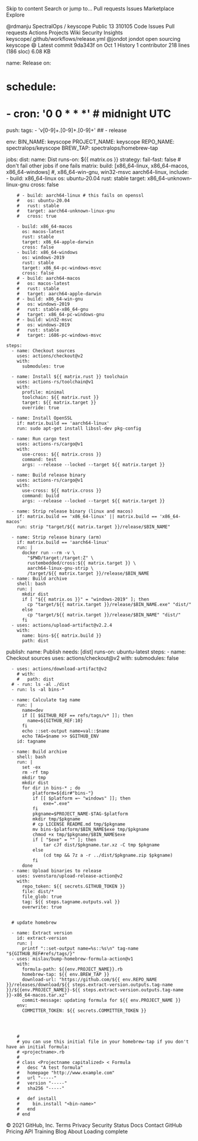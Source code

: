 Skip to content
Search or jump to…
Pull requests
Issues
Marketplace
Explore
 
@rdmanju 
SpectralOps
/
keyscope
Public
13
310105
Code
Issues
Pull requests
Actions
Projects
Wiki
Security
Insights
keyscope/.github/workflows/release.yml
@jondot
jondot open sourcing keyscope 😄
Latest commit 9da343f on Oct 1
 History
 1 contributor
218 lines (186 sloc)  6.08 KB
   
name: Release
on:
  # schedule:
  # - cron: '0 0 * * *' # midnight UTC

  push:
    tags:
    - 'v[0-9]+.[0-9]+.[0-9]+'
    ## - release

env:
  BIN_NAME: keyscope
  PROJECT_NAME: keyscope
  REPO_NAME: spectralops/keyscope
  BREW_TAP: spectralops/homebrew-tap

jobs:
  dist:
    name: Dist
    runs-on: ${{ matrix.os }}
    strategy:
      fail-fast: false # don't fail other jobs if one fails
      matrix:
        build: [x86_64-linux, x86_64-macos, x86_64-windows] #, x86_64-win-gnu, win32-msvc aarch64-linux, 
        include:
        - build: x86_64-linux
          os: ubuntu-20.04
          rust: stable
          target: x86_64-unknown-linux-gnu
          cross: false

        # - build: aarch64-linux # this fails on openssl
        #   os: ubuntu-20.04
        #   rust: stable
        #   target: aarch64-unknown-linux-gnu
        #   cross: true

        - build: x86_64-macos
          os: macos-latest
          rust: stable
          target: x86_64-apple-darwin
          cross: false
        - build: x86_64-windows
          os: windows-2019
          rust: stable
          target: x86_64-pc-windows-msvc
          cross: false
        # - build: aarch64-macos
        #   os: macos-latest
        #   rust: stable
        #   target: aarch64-apple-darwin
        # - build: x86_64-win-gnu
        #   os: windows-2019
        #   rust: stable-x86_64-gnu
        #   target: x86_64-pc-windows-gnu
        # - build: win32-msvc
        #   os: windows-2019
        #   rust: stable
        #   target: i686-pc-windows-msvc

    steps:
      - name: Checkout sources
        uses: actions/checkout@v2
        with:
          submodules: true

      - name: Install ${{ matrix.rust }} toolchain
        uses: actions-rs/toolchain@v1
        with:
          profile: minimal
          toolchain: ${{ matrix.rust }}
          target: ${{ matrix.target }}
          override: true

      - name: Install OpenSSL
        if: matrix.build == 'aarch64-linux'
        run: sudo apt-get install libssl-dev pkg-config

      - name: Run cargo test
        uses: actions-rs/cargo@v1
        with:
          use-cross: ${{ matrix.cross }}
          command: test
          args: --release --locked --target ${{ matrix.target }}

      - name: Build release binary
        uses: actions-rs/cargo@v1
        with:
          use-cross: ${{ matrix.cross }}
          command: build
          args: --release --locked --target ${{ matrix.target }}

      - name: Strip release binary (linux and macos)
        if: matrix.build == 'x86_64-linux' || matrix.build == 'x86_64-macos'
        run: strip "target/${{ matrix.target }}/release/$BIN_NAME"

      - name: Strip release binary (arm)
        if: matrix.build == 'aarch64-linux'
        run: |
          docker run --rm -v \
            "$PWD/target:/target:Z" \
            rustembedded/cross:${{ matrix.target }} \
            aarch64-linux-gnu-strip \
            /target/${{ matrix.target }}/release/$BIN_NAME
      - name: Build archive
        shell: bash
        run: |
          mkdir dist
          if [ "${{ matrix.os }}" = "windows-2019" ]; then
            cp "target/${{ matrix.target }}/release/$BIN_NAME.exe" "dist/"
          else
            cp "target/${{ matrix.target }}/release/$BIN_NAME" "dist/"
          fi
      - uses: actions/upload-artifact@v2.2.4
        with:
          name: bins-${{ matrix.build }}
          path: dist

  publish:
    name: Publish
    needs: [dist]
    runs-on: ubuntu-latest
    steps:
      - name: Checkout sources
        uses: actions/checkout@v2
        with:
          submodules: false

      - uses: actions/download-artifact@v2
        # with:
        #   path: dist
      # - run: ls -al ./dist
      - run: ls -al bins-*

      - name: Calculate tag name
        run: |
          name=dev
          if [[ $GITHUB_REF == refs/tags/v* ]]; then
            name=${GITHUB_REF:10}
          fi
          echo ::set-output name=val::$name
          echo TAG=$name >> $GITHUB_ENV
        id: tagname

      - name: Build archive
        shell: bash
        run: |
          set -ex
          rm -rf tmp
          mkdir tmp
          mkdir dist
          for dir in bins-* ; do
              platform=${dir#"bins-"}
              if [[ $platform =~ "windows" ]]; then
                  exe=".exe"
              fi
              pkgname=$PROJECT_NAME-$TAG-$platform
              mkdir tmp/$pkgname
              # cp LICENSE README.md tmp/$pkgname
              mv bins-$platform/$BIN_NAME$exe tmp/$pkgname
              chmod +x tmp/$pkgname/$BIN_NAME$exe
              if [ "$exe" = "" ]; then
                  tar cJf dist/$pkgname.tar.xz -C tmp $pkgname
              else
                  (cd tmp && 7z a -r ../dist/$pkgname.zip $pkgname)
              fi
          done
      - name: Upload binaries to release
        uses: svenstaro/upload-release-action@v2
        with:
          repo_token: ${{ secrets.GITHUB_TOKEN }}
          file: dist/*
          file_glob: true
          tag: ${{ steps.tagname.outputs.val }}
          overwrite: true


      # update homebrew

      - name: Extract version
        id: extract-version
        run: |
          printf "::set-output name=%s::%s\n" tag-name "${GITHUB_REF#refs/tags/}"
      - uses: mislav/bump-homebrew-formula-action@v1
        with:
          formula-path: ${{env.PROJECT_NAME}}.rb
          homebrew-tap: ${{ env.BREW_TAP }}
          download-url: "https://github.com/${{ env.REPO_NAME }}/releases/download/${{ steps.extract-version.outputs.tag-name }}/${{env.PROJECT_NAME}}-${{ steps.extract-version.outputs.tag-name }}-x86_64-macos.tar.xz"
          commit-message: updating formula for ${{ env.PROJECT_NAME }}
        env:
          COMMITTER_TOKEN: ${{ secrets.COMMITTER_TOKEN }}




        #
        # you can use this initial file in your homebrew-tap if you don't have an initial formula:
        # <projectname>.rb
        #
        # class <Projectname capitalized> < Formula
        #   desc "A test formula"
        #   homepage "http://www.example.com"
        #   url "-----"
        #   version "-----"
        #   sha256 "-----"

        #   def install
        #     bin.install "<bin-name>"
        #   end
        # end

© 2021 GitHub, Inc.
Terms
Privacy
Security
Status
Docs
Contact GitHub
Pricing
API
Training
Blog
About
Loading complete
